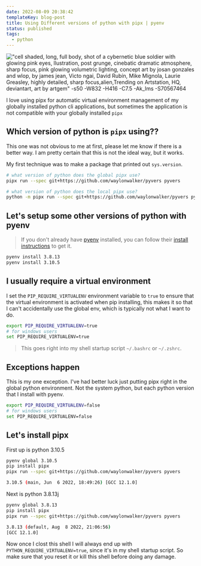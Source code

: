 ```yaml
---
date: 2022-08-09 20:38:42
templateKey: blog-post
title: Using Different versions of python with pipx | pyenv
status: published
tags:
  - python
---
```


!["cell shaded, long, full body, shot of a cybernetic blue soldier with glowing pink eyes, llustration, post grunge, cinebatic dramatic atmosphere, sharp focus, pink glowing volumetric lighting, concept art by josan gonzales and wlop, by james jean, Victo ngai, David Rubín, Mike Mignola, Laurie Greasley, highly detailed, sharp focus,alien,Trending on Artstation, HQ, deviantart, art by artgem" -s50 -W832 -H416 -C7.5 -Ak_lms -S70567464](https://stable-diffusion.waylonwalker.com/000363.70567464.webp)

I love using pipx for automatic virtual environment management of my globally
installed python cli applications, but sometimes the application is not
compatible with your globally installed `pipx`

## Which version of python is `pipx` using??

This one was not obvious to me at first, please let me know if there is a
better way. I am pretty certain that this is not the ideal way, but it works.

My first technique was to make a package that printed out `sys.version`.

```bash
# what version of python does the global pipx use?
pipx run --spec git+https://github.com/waylonwalker/pyvers pyvers

# what version of python does the local pipx use?
python -m pipx run --spec git+https://github.com/waylonwalker/pyvers pyvers
```

## Let's setup some other versions of python with pyenv

> If you don't already have [pyenv](https://github.com/pyenv/pyenv) installed,
> you can follow their [install
> instructions](https://github.com/pyenv/pyenv#installation) to get it.

```bash
pyenv install 3.8.13
pyenv install 3.10.5
```

## I usually require a virtual environment

I set the `PIP_REQUIRE_VIRTUALENV` environment variable to `true` to ensure
that the virtual environment is activated when pip installing, this makes it so
that I can't accidentally use the global env, which is typically not what I
want to do.

```bash
export PIP_REQUIRE_VIRTUALENV=true
# for windows users
set PIP_REQUIRE_VIRTUALENV=true
```

> This goes right into my shell startup script `~/.bashrc` or `~/.zshrc`.

## Exceptions happen

This is my one exception. I've had better luck just putting pipx right in the
global python environment. Not the system python, but each python version that
I install with pyenv.

```bash
export PIP_REQUIRE_VIRTUALENV=false
# for windows users
set PIP_REQUIRE_VIRTUALENV=false
```

## Let's install pipx

First up is python 3.10.5

```bash
pyenv global 3.10.5
pip install pipx
pipx run --spec git+https://github.com/waylonwalker/pyvers pyvers

3.10.5 (main, Jun  6 2022, 18:49:26) [GCC 12.1.0]
```

Next is python 3.8.13j

```bash
pyenv global 3.8.13
pip install pipx
pipx run --spec git+https://github.com/waylonwalker/pyvers pyvers

3.8.13 (default, Aug  8 2022, 21:06:56)
[GCC 12.1.0]
```

Now once I clost this shell I will always end up with
`PYTHON_REQUIRE_VIRTUALENV=true`, since it's in my shell startup script. So
make sure that you reset it or kill this shell before doing any damage.
